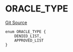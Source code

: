 # ORACLE_TYPE
[Git Source](https://github.com/thrackle-io/tron/blob/29c0f577f4a40a4ed7ae1702ee35ca11ff1ccfaf/src/protocol/economic/ruleProcessor/RuleCodeData.sol)


```solidity
enum ORACLE_TYPE {
    DENIED_LIST,
    APPROVED_LIST
}
```

